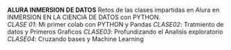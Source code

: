 **ALURA INMERSION DE DATOS**
Retos de las clases impartidas en Alura en INMERSION EN LA CIENCIA DE  DATOS con PYTHON.\
*CLASE 01*: Mi primer colab con PYTHON y Pandas
*CLASE02*: Tratmiento de datos y Primeros Graficos
*CLASE03*: Profundizando el Analisis exploratorio
*CLASE04*: Cruzando bases y Machine Learning
